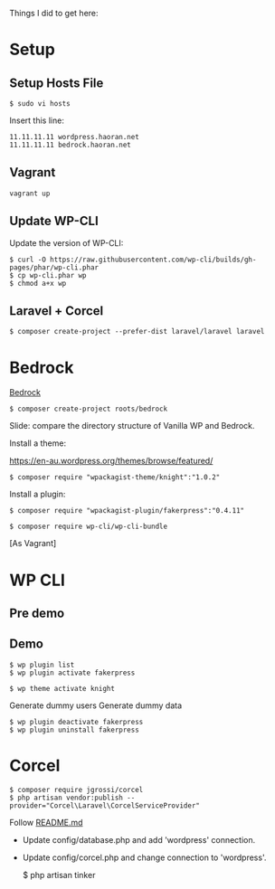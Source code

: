 Things I did to get here:


# Setup

## Setup Hosts File

    $ sudo vi hosts

Insert this line:

    11.11.11.11 wordpress.haoran.net
    11.11.11.11 bedrock.haoran.net

## Vagrant

	vagrant up

## Update WP-CLI

Update the version of WP-CLI:

    $ curl -O https://raw.githubusercontent.com/wp-cli/builds/gh-pages/phar/wp-cli.phar
    $ cp wp-cli.phar wp
    $ chmod a+x wp

## Laravel + Corcel

	$ composer create-project --prefer-dist laravel/laravel laravel


# Bedrock

[Bedrock](https://roots.io/bedrock/docs/installing-bedrock/)

    $ composer create-project roots/bedrock

Slide: compare the directory structure of Vanilla WP and Bedrock.

Install a theme:

https://en-au.wordpress.org/themes/browse/featured/

	$ composer require "wpackagist-theme/knight":"1.0.2"

Install a plugin:

	$ composer require "wpackagist-plugin/fakerpress":"0.4.11"

	$ composer require wp-cli/wp-cli-bundle

[As Vagrant]



# WP CLI


## Pre demo


## Demo

    $ wp plugin list
    $ wp plugin activate fakerpress

	$ wp theme activate knight

 Generate dummy users
 Generate dummy data

    $ wp plugin deactivate fakerpress
    $ wp plugin uninstall fakerpress



# Corcel


    $ composer require jgrossi/corcel
    $ php artisan vendor:publish --provider="Corcel\Laravel\CorcelServiceProvider"

Follow [README.md](https://github.com/corcel/corcel)

* Update config/database.php and add 'wordpress' connection.
* Update config/corcel.php and change connection to 'wordpress'.

    $ php artisan tinker



